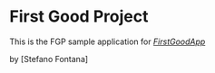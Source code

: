 # First Good Project

This is the FGP sample application for
[*FirstGoodApp*](http://firstgoodapp.com)

by [Stefano Fontana]